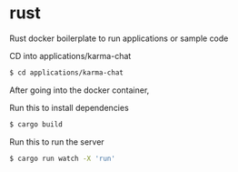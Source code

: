 # rust
Rust docker boilerplate to run applications or sample code


CD into applications/karma-chat

```sh
$ cd applications/karma-chat
```

After going into the docker container,


Run this to install dependencies

```sh
$ cargo build
```

Run this to run the server

```sh
$ cargo run watch -X 'run'
```

